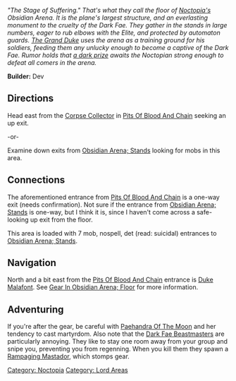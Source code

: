 *"The Stage of Suffering." That's what they call the floor of
[Noctopia's](:Category:Noctopia "wikilink") Obsidian Arena. It is the
plane's largest structure, and an everlasting monument to the cruelty of
the Dark Fae. They gather in the stands in large numbers, eager to rub
elbows with the Elite, and protected by automaton guards. [The Grand
Duke](Duke_Malafont "wikilink") uses the arena as a training ground for
his soldiers, feeding them any unlucky enough to become a captive of the
Dark Fae. Rumor holds that [a dark prize](Shield_Of_Shadows "wikilink")
awaits the Noctopian strong enough to defeat all comers in the arena.*

**Builder:** Dev

## Directions

Head east from the [Corpse Collector](Corpse_Collector "wikilink") in
[Pits Of Blood And Chain](:Category:Pits_Of_Blood_And_Chain "wikilink")
seeking an up exit.

-or-

Examine down exits from [Obsidian Arena;
Stands](:Category:Obsidian_Arena;_Stands "wikilink") looking for mobs in
this area.

## Connections

The aforementioned entrance from [Pits Of Blood And
Chain](:Category:Pits_Of_Blood_And_Chain "wikilink") is a one-way exit
(needs confirmation). Not sure if the entrance from [Obsidian Arena;
Stands](:Category:Obsidian_Arena;_Stands "wikilink") is one-way, but I
think it is, since I haven't come across a safe-looking up exit from the
floor.

This area is loaded with 7 mob, nospell, det (read: suicidal) entrances
to [Obsidian Arena;
Stands](:Category:Obsidian_Arena;_Stands "wikilink").

## Navigation

North and a bit east from the [Pits Of Blood And
Chain](:Category:Pits_Of_Blood_And_Chain "wikilink") entrance is [Duke
Malafont](Duke_Malafont "wikilink"). See [Gear In Obsidian Arena;
Floor](:Category:Gear_In_Obsidian_Arena;_Floor "wikilink") for more
information.

## Adventuring

If you're after the gear, be careful with [Paehandra Of The
Moon](Paehandra_Of_The_Moon "wikilink") and her tendency to cast
martyrdom. Also note that the [Dark Fae
Beastmasters](Dark_Fae_Beastmaster "wikilink") are particularly
annoying. They like to stay one room away from your group and snipe you,
preventing you from regenning. When you kill them they spawn a
[Rampaging Mastador](Rampaging_Mastador "wikilink"), which stomps gear.

[Category: Noctopia](Category:_Noctopia "wikilink") [Category: Lord
Areas](Category:_Lord_Areas "wikilink")
